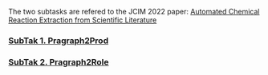 The two subtasks are refered to the JCIM 2022 paper: [Automated Chemical Reaction Extraction from Scientific Literature](https://pubs.acs.org/doi/pdf/10.1021/acs.jcim.1c00284)

### [SubTak 1. Pragraph2Prod]("./Paragraph2Prod")

### [SubTak 2. Pragraph2Role]("./Paragraph2Role")



